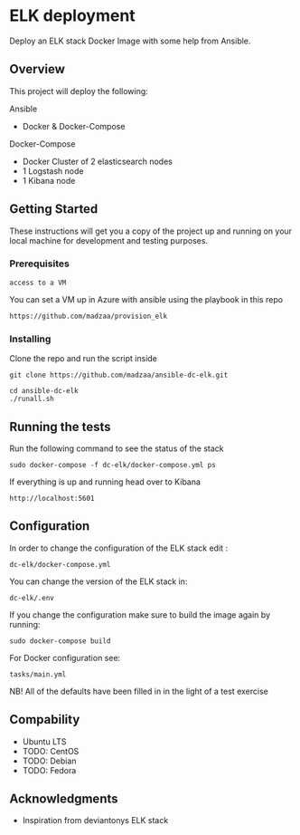 # ELK deployment

Deploy an ELK stack Docker Image with some help from Ansible.
## Overview

This project will deploy the following:

Ansible

* Docker & Docker-Compose

Docker-Compose
  
* Docker Cluster of 2 elasticsearch nodes
* 1 Logstash node
* 1 Kibana node

## Getting Started

These instructions will get you a copy of the project up and running on your local machine for development and testing purposes. 

### Prerequisites

```
access to a VM
```

You can set a VM up in Azure with ansible using the playbook in this repo 

```
https://github.com/madzaa/provision_elk
```

### Installing

Clone the repo and run the script inside

```
git clone https://github.com/madzaa/ansible-dc-elk.git
```

```
cd ansible-dc-elk
./runall.sh
```

## Running the tests

Run the following command to see the status of the stack

```
sudo docker-compose -f dc-elk/docker-compose.yml ps
```

If everything is up and running head over to Kibana

```
http://localhost:5601
```

## Configuration

In order to change the configuration of the ELK stack edit :

```
dc-elk/docker-compose.yml
```
You can change the version of the ELK stack in:

```
dc-elk/.env
```

If you change the configuration make sure to build the image again by running:

```
sudo docker-compose build
```

For Docker configuration see:
```
tasks/main.yml
```

NB! All of the defaults have been filled in in the light of a test exercise

## Compability

* Ubuntu LTS
* TODO: CentOS
* TODO: Debian
* TODO: Fedora


## Acknowledgments

* Inspiration from deviantonys ELK stack
